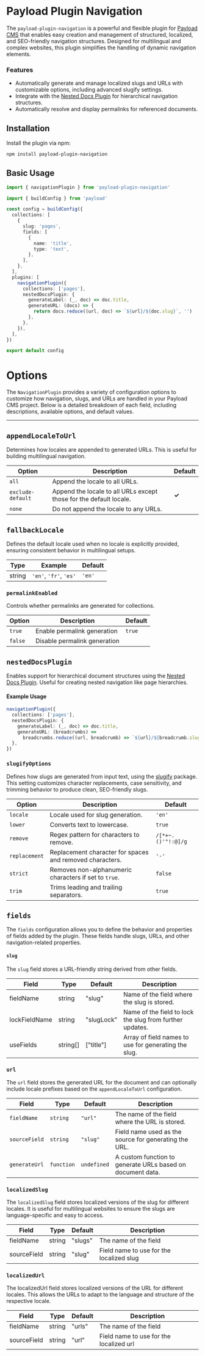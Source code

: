 # Payload Plugin Navigation

The `payload-plugin-navigation` is a powerful and flexible plugin for [Payload CMS](https://payloadcms.com/) that enables easy creation and management of structured, localized, and SEO-friendly navigation structures. Designed for multilingual and complex websites, this plugin simplifies the handling of dynamic navigation elements.

### Features

- Automatically generate and manage localized slugs and URLs with customizable options, including advanced slugify settings.
- Integrate with the [Nested Docs Plugin](https://github.com/payloadcms/plugin-nested-docs) for hierarchical navigation structures.
- Automatically resolve and display permalinks for referenced documents.

## Installation

Install the plugin via npm:

```bash
npm install payload-plugin-navigation
```

## Basic Usage

```typescript
import { navigationPlugin } from 'payload-plugin-navigation'

import { buildConfig } from 'payload'

const config = buildConfig({
  collections: [
    {
      slug: 'pages',
      fields: [
        {
          name: 'title',
          type: 'text',
        },
      ],
    },
  ],
  plugins: [
    navigationPlugin({
      collections: ['pages'],
      nestedDocsPlugin: {
        generateLabel: (_, doc) => doc.title,
        generateURL: (docs) => {
          return docs.reduce((url, doc) => `${url}/${doc.slug}`, '')
        },
      },
    }),
  ],
})

export default config
```

# Options

The `NavigationPlugin` provides a variety of configuration options to customize how navigation, slugs, and URLs are handled in your Payload CMS project. Below is a detailed breakdown of each field, including descriptions, available options, and default values.

---

## `appendLocaleToUrl`

Determines how locales are appended to generated URLs. This is useful for building multilingual navigation.

| Option            | Description                                                        | Default |
| ----------------- | ------------------------------------------------------------------ | ------- |
| `all`             | Append the locale to all URLs.                                     |         |
| `exclude-default` | Append the locale to all URLs except those for the default locale. | **✓**   |
| `none`            | Do not append the locale to any URLs.                              |         |

## `fallbackLocale`

Defines the default locale used when no locale is explicitly provided, ensuring consistent behavior in multilingual setups.

| **Type** | **Example**            | **Default** |
| -------- | ---------------------- | ----------- |
| string   | `'en'`, `'fr'`, `'es'` | `'en'`      |

### `permalinkEnabled`

Controls whether permalinks are generated for collections.

| **Option** | **Description**              | **Default** |
| ---------- | ---------------------------- | ----------- |
| `true`     | Enable permalink generation  | `true`      |
| `false`    | Disable permalink generation |             |

## `nestedDocsPlugin`

Enables support for hierarchical document structures using the [Nested Docs Plugin](https://github.com/payloadcms/plugin-nested-docs). Useful for creating nested navigation like page hierarchies.

#### Example Usage

```typescript
navigationPlugin({
  collections: ['pages'],
  nestedDocsPlugin: {
    generateLabel: (_, doc) => doc.title,
    generateURL: (breadcrumbs) =>
      breadcrumbs.reduce((url, breadcrumb) => `${url}/${breadcrumb.slug}`, ''),
  },
})
```

### `slugifyOptions`

Defines how slugs are generated from input text, using the [slugify](https://www.npmjs.com/package/slugify) package. This setting customizes character replacements, case sensitivity, and trimming behavior to produce clean, SEO-friendly slugs.

| **Option**    | **Description**                                          | **Default**        |
| ------------- | -------------------------------------------------------- | ------------------ |
| `locale`      | Locale used for slug generation.                         | `'en'`             |
| `lower`       | Converts text to lowercase.                              | `true`             |
| `remove`      | Regex pattern for characters to remove.                  | `/[*+~.()'"!:@]/g` |
| `replacement` | Replacement character for spaces and removed characters. | `'-'`              |
| `strict`      | Removes non-alphanumeric characters if set to `true`.    | `false`            |
| `trim`        | Trims leading and trailing separators.                   | `true`             |

## `fields`

The `fields` configuration allows you to define the behavior and properties of fields added by the plugin. These fields handle slugs, URLs, and other navigation-related properties.

#### `slug`

The `slug` field stores a URL-friendly string derived from other fields.

| Field         | Type     | Default    | Description                                              |
| ------------- | -------- | ---------- | -------------------------------------------------------- |
| fieldName     | string   | "slug"     | Name of the field where the slug is stored.              |
| lockFieldName | string   | "slugLock" | Name of the field to lock the slug from further updates. |
| useFields     | string[] | ["title"]  | Array of field names to use for generating the slug.     |

### `url`

The `url` field stores the generated URL for the document and can optionally include locale prefixes based on the `appendLocaleToUrl` configuration.

| **Field**     | **Type**   | **Default** | **Description**                                            |
| ------------- | ---------- | ----------- | ---------------------------------------------------------- |
| `fieldName`   | `string`   | `"url"`     | The name of the field where the URL is stored.             |
| `sourceField` | `string`   | `"slug"`    | Field name used as the source for generating the URL.      |
| `generateUrl` | `function` | `undefined` | A custom function to generate URLs based on document data. |

### `localizedSlug`

The `localizedSlug` field stores localized versions of the slug for different locales. It is useful for multilingual websites to ensure the slugs are language-specific and easy to access.

| Field       | Type   | Default | Description                              |
| ----------- | ------ | ------- | ---------------------------------------- |
| fieldName   | string | "slugs" | The name of the field                    |
| sourceField | string | "slug"  | Field name to use for the localized slug |

### `localizedUrl`

The localizedUrl field stores localized versions of the URL for different locales. This allows the URLs to adapt to the language and structure of the respective locale.

| Field       | Type   | Default | Description                             |
| ----------- | ------ | ------- | --------------------------------------- |
| fieldName   | string | "urls"  | The name of the field                   |
| sourceField | string | "url"   | Field name to use for the localized url |
